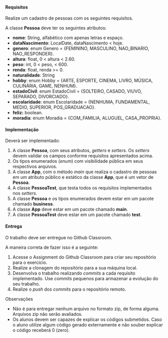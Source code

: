 #### Requisitos

Realize um cadastro de pessoas com os seguintes requisitos.

A classe **Pessoa** deve ter os seguintes atributos:

*   **nome**: String, alfabético com apenas letras e espaço.
*   **dataNascimento**: LocalDate, dataNascimento < hoje.
*   **genero**: enum Genero = {FEMININO, MASCULINO, NAO\_BINARIO, NAO\_RESPONDER}.
*   **altura**: float, 0 < altura < 2.60.
*   **peso**: int, 0 < peso, < 600.
*   **renda**: float, renda >= 0.
*   **naturalidade**: String
*   **hobby**: enum Hobby = {ARTE, ESPORTE, CINEMA, LIVRO, MÚSICA, CULINÁRIA, GAME, NENHUM}.
*   **estadoCivil**: enum EstadoCivil = {SOLTEIRO, CASADO, VIUVO, SEPARADO, DIVORCIADO}.
*   **escolaridade**: enum Escolaridade = {NENHUMA, FUNDAMENTAL, MEDIO, SUPERIOR, POS\_GRADUACAO}.
*   **feliz:** boolean.
*   **moradia**: enum Moradia = {COM\_FAMILIA, ALUGUEL, CASA\_PROPRIA}.

#### Implementação

Deverá ser implementado:

1.  A classe **Pessoa**, com seus atributos, _getters_ e _setters_. Os _setters_ devem validar os campos conforme requisitos apresentados acima.
2.  Os tipos enumerados (_enum_) com visibilidade pública em seus respectivos arquivos.
3.  A classe **App**, com o método _main_ que realiza o cadastro de pessoas em um atributo público e estático da classe **App**, que é um vetor de **Pessoa**.
4.  A classe **PessoaTest**, que testa todos os requisitos implementados nos _setters_. 
5.  A classe **Pessoa** e os tipos enumerados devem estar em um pacote chamado **business**.
6.  A classe **App** deve estar em um pacote chamado **main**.
7.  A classe **PessoaTest** deve estar em um pacote chamado **test**.

#### Entrega

O trabalho deve ser entregue no Github Classroom.

A maneira correta de fazer isso é a seguinte:

1. Acesse o Assignment do Github Classroom para criar seu repositório para o exercício.
2. Realize a clonagem do repositório para a sua máquina local.
3. Desenvolva o trabalho realizando _commits_ a cada requisito implementado. Use _commits_ pequenos para armazenar a evolução do seu trabalho.
4. Realize o _push_ dos _commits_ para o repositório remoto.

Observações

* Não é para entregar nenhum arquivo no formato zip, de forma alguma. Arquivos zip não serão avaliados.
* Os alunos devem ser capazes de explicar os códigos submetidos. Caso o aluno utilize algum código gerado externamente e não souber explicar o código receberá 0 (zero).